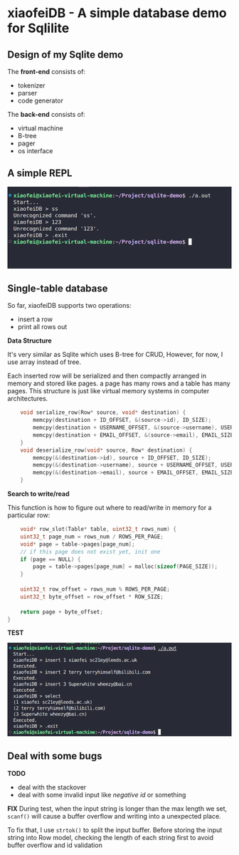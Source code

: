 # xiaofeiDB - A simple database demo for **Sqlilite**

## Design of my Sqlite demo
The **front-end** consists of:
- tokenizer
- parser
- code generator

The **back-end** consists of:
- virtual machine
- B-tree
- pager
- os interface

## A simple REPL
![Test](./img/repl_test.png)


## Single-table database
So far, xiaofeiDB supports two operations:
- insert a row
- print all rows out

**Data Structure**

It's very similar as Sqlite which uses B-tree for CRUD, However, for now, I use array instead of tree.

Each inserted row will be serialized and then compactly arranged in memory and stored like pages.
a page has many rows and a table has many pages. This structure is just like virtual memory systems in computer architectures.
```c
    void serialize_row(Row* source, void* destination) {
        memcpy(destination + ID_OFFSET, &(source->id), ID_SIZE);
        memcpy(destination + USERNAME_OFFSET, &(source->username), USERNAME_SIZE);
        memcpy(destination + EMAIL_OFFSET, &(source->email), EMAIL_SIZE);
    }
    void deserialize_row(void* source, Row* destination) {
        memcpy(&(destination->id), source + ID_OFFSET, ID_SIZE);
        memcpy(&(destination->username), source + USERNAME_OFFSET, USERNAME_SIZE);
        memcpy(&(destination->email), source + EMAIL_OFFSET, EMAIL_SIZE);
    }
```
**Search to write/read**

This function is how to figure out where to read/write in memory for a particular row:
```c
    void* row_slot(Table* table, uint32_t rows_num) {
    uint32_t page_num = rows_num / ROWS_PER_PAGE;
    void* page = table->pages[page_num];
    // if this page does not exist yet, init one
    if (page == NULL) {
        page = table->pages[page_num] = malloc(sizeof(PAGE_SIZE));
    }

    uint32_t row_offset = rows_num % ROWS_PER_PAGE;
    uint32_t byte_offset = row_offset * ROW_SIZE;

    return page + byte_offset;
}
```

**TEST**

![Test](./img/insert-select_test.png)

## Deal with some bugs
**TODO**
- deal with the stackover
- deal with some invalid input like *negative id* or something

**FIX**
During test, when the input string is longer than the max length we set, `scanf()` will cause a buffer overflow and writing into a unexpected place. 

To fix that, I use `strtok()` to split the input buffer. Before storing the input string into Row model, checking the length of each string first to avoid buffer overflow and id validation